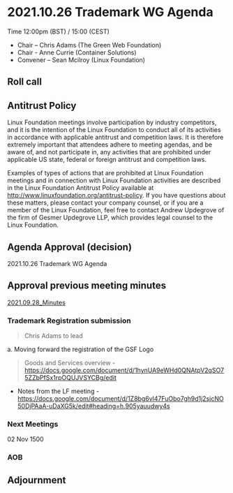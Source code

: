 # 2021.10.26 Trademark WG Agenda

Time 12:00pm (BST) / 15:00 (CEST)

- Chair – Chris Adams (The Green Web Foundation)
- Chair - Anne Currie (Container Solutions)
- Convener –  Sean Mcilroy (Linux Foundation)
  
## Roll call

  
## Antitrust Policy
Linux Foundation meetings involve participation by industry competitors, and it is the intention of the Linux Foundation to conduct all of its activities in accordance with applicable antitrust and competition laws. It is therefore extremely important that attendees adhere to meeting agendas, and be aware of, and not participate in, any activities that are prohibited under applicable US state, federal or foreign antitrust and competition laws.

Examples of types of actions that are prohibited at Linux Foundation meetings and in connection with Linux Foundation activities are described in the Linux Foundation Antitrust Policy available at http://www.linuxfoundation.org/antitrust-policy. If you have questions about these matters, please contact your company counsel, or if you are a member of the Linux Foundation, feel free to contact Andrew Updegrove of the firm of Gesmer Updegrove LLP, which provides legal counsel to the Linux Foundation.
  
## Agenda Approval (decision) 
2021.10.26 Trademark WG Agenda
  
## Approval previous meeting minutes

[2021.09.28_Minutes](https://github.com/Green-Software-Foundation/trademark_wg/blob/main/Agenda_Minutes/2021.09.28_minutes.md)

### Trademark Registration submission
> Chris Adams to lead

a. Moving forward the registration of the GSF Logo
> Goods and Services overview - https://docs.google.com/document/d/1hynUA9eWHd0QNAtpV2qSO75ZZbPfSx1rpOQUJVSYCBg/edit

 - Notes from the LF meeting - https://docs.google.com/document/d/1Z8bg6vl47FuObo7gh9d1j2sjcNO50DjPAaA-uDaXG5k/edit#heading=h.905yauudwy4s

### Next Meetings
02 Nov 1500 

### AOB

## Adjournment

